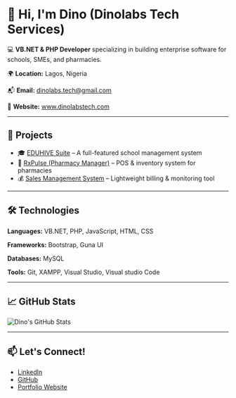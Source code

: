 
# 👋 Hi, I'm Dino (Dinolabs Tech Services)

💻 **VB.NET & PHP Developer** specializing in building enterprise software for schools, SMEs, and pharmacies.

🌍 **Location:** Lagos, Nigeria  

📬 **Email:** dinolabs.tech@gmail.com  

🔗 **Website:** www.dinolabstech.com 

---

## 🚀 Projects
- 🎓 [EDUHIVE Suite](https://github.com/dinolabs-tech/eduhive-suite) – A full-featured school management system
- 💊 [RxPulse (Pharmacy Manager)](https://github.com/dinolabs-tech/pharmacy-management-rxpulse) – POS & inventory system for pharmacies
- 💰 [Sales Management System](https://github.com/dinolabs-tech/sales-management-system) – Lightweight billing & monitoring tool

---

## 🛠️ Technologies
**Languages:** VB.NET, PHP, JavaScript, HTML, CSS  

**Frameworks:** Bootstrap, Guna UI  

**Databases:** MySQL  

**Tools:** Git, XAMPP, Visual Studio, Visual studio Code

---

## 📈 GitHub Stats
![Dino's GitHub Stats](https://github-readme-stats.vercel.app/api?username=dinolabs-tech&show_icons=true&theme=default)

---

## 📫 Let's Connect!
- [LinkedIn](https://www.linkedin.com/in/dinolabs/)
- [GitHub](https://github.com/dinolabs-tech)
- [Portfolio Website](https://www.dinolabstech.com)
